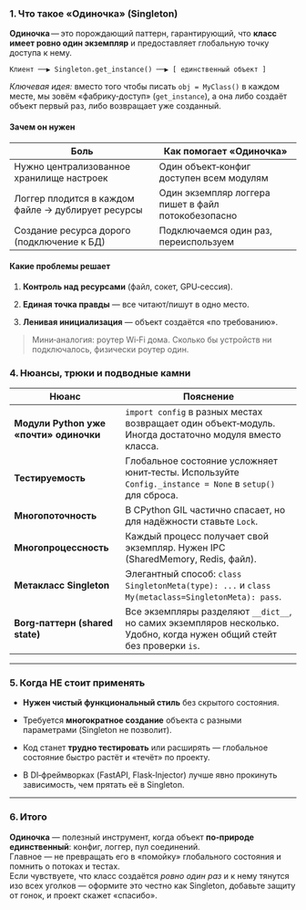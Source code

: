 ### 1. Что такое «Одиночка» (Singleton)

**Одиночка** — это порождающий паттерн, гарантирующий, что **класс имеет ровно один экземпляр** и предоставляет глобальную точку доступа к нему.

`Клиент ──▶ Singleton.get_instance() ──▶ [ единственный объект ]`

_Ключевая идея:_ вместо того чтобы писать `obj = MyClass()` в каждом месте, мы зовём «фабрику‑доступ» (`get_instance`), а она либо создаёт объект первый раз, либо возвращает уже созданный.

#### Зачем он нужен

|Боль|Как помогает «Одиночка»|
|---|---|
|Нужно централизованное хранилище настроек|Один объект‑конфиг доступен всем модулям|
|Логгер плодится в каждом файле → дублирует ресурсы|Один экземпляр логгера пишет в файл потокобезопасно|
|Создание ресурса дорого (подключение к БД)|Подключаемся один раз, переиспользуем|

#### Какие проблемы решает

1. **Контроль над ресурсами** (файл, сокет, GPU‑сессия).
    
2. **Единая точка правды** — все читают/пишут в одно место.
    
3. **Ленивая инициализация** — объект создаётся «по требованию».
    

> Мини‑аналогия: роутер Wi‑Fi дома. Сколько бы устройств ни подключалось, физически роутер один.

### 4. Нюансы, трюки и подводные камни

|Нюанс|Пояснение|
|---|---|
|**Модули Python уже «почти» одиночки**|`import config` в разных местах возвращает один объект‑модуль. Иногда достаточно модуля вместо класса.|
|**Тестируемость**|Глобальное состояние усложняет юнит‑тесты. Используйте `Config._instance = None` в `setup()` для сброса.|
|**Многопоточность**|В CPython GIL частично спасает, но для надёжности ставьте `Lock`.|
|**Многопроцессность**|Каждый процесс получает свой экземпляр. Нужен IPC (SharedMemory, Redis, файл).|
|**Метакласс Singleton**|Элегантный способ: `class SingletonMeta(type): ...` и `class My(metaclass=SingletonMeta): pass`.|
|**Borg‑паттерн (shared state)**|Все экземпляры разделяют `__dict__`, но самих экземпляров несколько. Удобно, когда нужен общий стейт без проверки `is`.|

---

### 5. Когда НЕ стоит применять

- **Нужен чистый функциональный стиль** без скрытого состояния.
    
- Требуется **многократное создание** объекта с разными параметрами (Singleton не позволит).
    
- Код станет **трудно тестировать** или расширять — глобальное состояние быстро растёт и «течёт» по проекту.
    
- В DI‑фреймворках (FastAPI, Flask‑Injector) лучше явно прокинуть зависимость, чем прятать её в Singleton.
    

---

### 6. Итого

**Одиночка** — полезный инструмент, когда объект **по‑природе единственный**: конфиг, логгер, пул соединений.  
Главное — не превращать его в «помойку» глобального состояния и помнить о потоках и тестах.  
Если чувствуете, что класс создаётся _ровно один раз_ и к нему тянутся изо всех уголков — оформите это честно как Singleton, добавьте защиту от гонок, и проект скажет «спасибо».